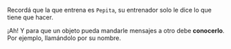 Recordá que la que entrena es `Pepita`, su entrenador solo le dice lo que tiene que hacer.

¡Ah! Y para que un objeto pueda mandarle mensajes a otro debe **conocerlo**. Por ejemplo, llamándolo por su nombre.